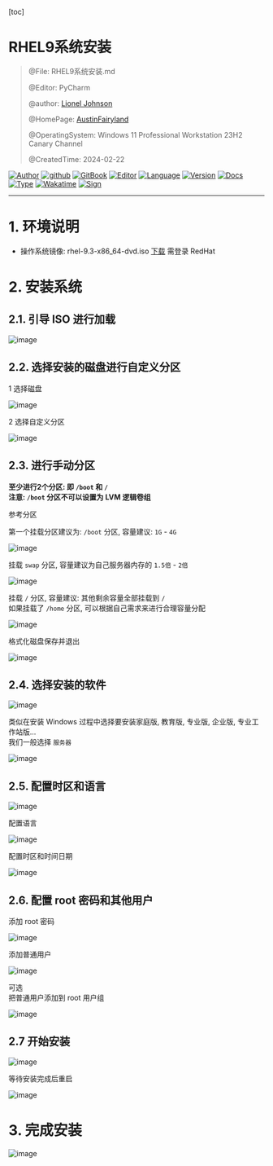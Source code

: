 [toc]

# RHEL9系统安装

> @File: RHEL9系统安装.md
>
> @Editor: PyCharm
>
> @author: [Lionel Johnson](https://fairy.host)  
>
> @HomePage: [AustinFairyland](https://github.com/AustinFairyland)
>
> @OperatingSystem: Windows 11 Professional Workstation 23H2 Canary Channel
>
> @CreatedTime: 2024-02-22

[![Author](https://img.shields.io/badge/Author-Austin-orange)](https://t.me/FairyLtd) [![github](https://img.shields.io/badge/Github-Austin.D-green)](https://github.com/AustinFairyland) [![GitBook](https://img.shields.io/badge/GitBook-Austin.D-green)](https://interestingbooks.gitbook.io/) [![Editor](https://img.shields.io/badge/Editor-PyCharm-yellow)](https://github.com/AustinFairyland) [![Language](https://img.shields.io/badge/Language-Markdown-orange)](https://github.com/AustinFairyland) [![Version](https://img.shields.io/badge/Version-Release-blue)](https://github.com/AustinFairyland) [![Docs](https://img.shields.io/badge/Docs-Passing-brightgreen)](https://github.com/AustinFairyland) [![Type](https://img.shields.io/badge/Type-Documents-blue)](https://github.com/AustinFairyland) [![Wakatime](https://wakatime.com/badge/user/fa851759-c657-4b1e-8bcb-3ec3a693a2cd.svg)](https://wakatime.com/@fa851759-c657-4b1e-8bcb-3ec3a693a2cd) [![Sign](https://img.shields.io/badge/%E7%AD%89%E6%88%91%E4%BB%A3%E7%A0%81%E7%BC%96%E6%88%90-%E5%A8%B6%E4%BD%A0%E4%B8%BA%E5%A6%BB%E5%8F%AF%E5%A5%BD-red)](https://github.com/AustinFairyland)

---

# 1. 环境说明

- 操作系统镜像: rhel-9.3-x86_64-dvd.iso [下载](https://developers.redhat.com/products/rhel/overview) 需登录 RedHat

# 2. 安装系统

## 2.1. 引导 ISO 进行加载

![image](https://picsur.service.fairy.host/i/74435304-1c82-4e44-8a3b-cced72769625.jpg)

## 2.2. 选择安装的磁盘进行自定义分区

1 选择磁盘

![image](https://picsur.service.fairy.host/i/bc558659-95be-4b5d-8aea-53d8337953eb.jpg)

2 选择自定义分区

![image](https://picsur.service.fairy.host/i/070337ab-2e77-4d8b-8ace-b6b3bafb3ee8.jpg)

## 2.3. 进行手动分区

**至少进行2个分区: 即 `/boot` 和 `/`  
注意: `/boot` 分区不可以设置为 LVM 逻辑卷组**

参考分区

第一个挂载分区建议为: `/boot` 分区, 容量建议: `1G` - `4G`

![image](https://picsur.service.fairy.host/i/5bf3178e-4095-4cf4-b54b-f840abea582b.jpg)

挂载 `swap` 分区, 容量建议为自己服务器内存的 `1.5倍` - `2倍`

![image](https://picsur.service.fairy.host/i/6a8aa021-a3c1-4623-b548-0025cd0da872.jpg)

挂载 `/` 分区, 容量建议: 其他剩余容量全部挂载到 `/`  
如果挂载了 `/home` 分区, 可以根据自己需求来进行合理容量分配

![image](https://picsur.service.fairy.host/i/c3c79278-20b1-4342-b959-1feeebbb7eca.jpg)

格式化磁盘保存并退出

![image](https://picsur.service.fairy.host/i/bbed7e0c-d7ed-47ab-be68-e834aa9d09ad.jpg)

## 2.4. 选择安装的软件

![image](https://picsur.service.fairy.host/i/c2a30951-3909-4eff-9fce-72f014cb783a.jpg)

类似在安装 Windows 过程中选择要安装家庭版, 教育版, 专业版, 企业版, 专业工作站版...  
我们一般选择 `服务器`

![image](https://picsur.service.fairy.host/i/525ffb25-465c-4cc7-bd74-bde6dfb83a8f.jpg)

## 2.5. 配置时区和语言

![image](https://picsur.service.fairy.host/i/65eac417-3882-4a9d-94e3-1d4a56c234ac.jpg)

配置语言

![image](https://picsur.service.fairy.host/i/1e713b4a-2c90-417e-ae92-e7f07f22c698.jpg)

配置时区和时间日期

![image](https://picsur.service.fairy.host/i/cc35a659-946f-4256-9c35-a69c44ec9737.jpg)

## 2.6. 配置 root 密码和其他用户

添加 root 密码

![image](https://picsur.service.fairy.host/i/e85f5cc6-a567-4299-974c-9ed74a974ede.jpg)

添加普通用户

![image](https://picsur.service.fairy.host/i/3a17f05e-c084-450c-b76c-9f58c6332fb2.jpg)

可选  
把普通用户添加到 root 用户组

![image](https://picsur.service.fairy.host/i/d98cf564-8d26-443d-8f14-ee6d9dba1dd7.jpg)

## 2.7 开始安装

![image](https://picsur.service.fairy.host/i/9544bb7f-d7fe-4f08-ae5d-adff8724bd25.jpg)

等待安装完成后重启

![image](https://picsur.service.fairy.host/i/07c465f3-41dc-4b8b-bf03-b19fe9b19ea1.jpg)

# 3. 完成安装

![image](https://picsur.service.fairy.host/i/8d19776d-ea42-4146-a638-cfcd8930caf9.jpg)

